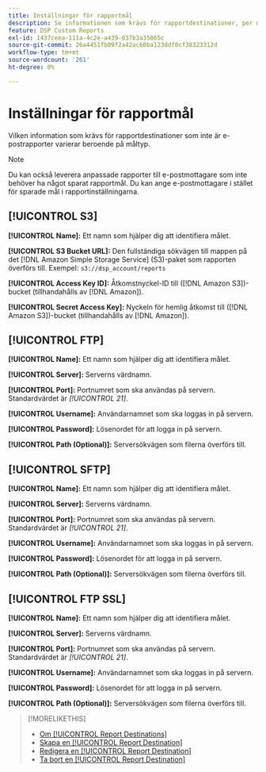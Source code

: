 ```yaml
---
title: Inställningar för rapportmål
description: Se informationen som krävs för rapportdestinationer, per måltyp.
feature: DSP Custom Reports
exl-id: 1437ceea-111a-4c2e-a439-037b3a35865c
source-git-commit: 26a4451fb09f2a42ac60ba123ddf0cf38323312d
workflow-type: tm+mt
source-wordcount: '261'
ht-degree: 0%

---
```


# Inställningar för rapportmål

Vilken information som krävs för rapportdestinationer som inte är e-postrapporter varierar beroende på måltyp.

>[!NOTE]
>
> Du kan också leverera anpassade rapporter till e-postmottagare som inte behöver ha något sparat rapportmål. Du kan ange e-postmottagare i stället för sparade mål i rapportinställningarna.

## [!UICONTROL S3]

**[!UICONTROL Name]:** Ett namn som hjälper dig att identifiera målet.

**[!UICONTROL S3 Bucket URL]:** Den fullständiga sökvägen till mappen på det [!DNL Amazon Simple Storage Service] (S3)-paket som rapporten överförs till. Exempel: `s3://dsp_account/reports`

**[!UICONTROL Access Key ID]:** Åtkomstnyckel-ID till ([!DNL Amazon S3])-bucket (tillhandahålls av [!DNL Amazon]).

**[!UICONTROL Secret Access Key]:** Nyckeln för hemlig åtkomst till ([!DNL Amazon S3])-bucket (tillhandahålls av [!DNL Amazon]).

## [!UICONTROL FTP]

**[!UICONTROL Name]:** Ett namn som hjälper dig att identifiera målet.

**[!UICONTROL Server]:** Serverns värdnamn.

**[!UICONTROL Port]:** Portnumret som ska användas på servern. Standardvärdet är *[!UICONTROL 21]*.

**[!UICONTROL Username]:** Användarnamnet som ska loggas in på servern.

**[!UICONTROL Password]:** Lösenordet för att logga in på servern.

**[!UICONTROL Path (Optional)]:** Serversökvägen som filerna överförs till.

## [!UICONTROL SFTP]

**[!UICONTROL Name]:** Ett namn som hjälper dig att identifiera målet.

**[!UICONTROL Server]:** Serverns värdnamn.

**[!UICONTROL Port]:** Portnumret som ska användas på servern. Standardvärdet är *[!UICONTROL 21]*.

**[!UICONTROL Username]:** Användarnamnet som ska loggas in på servern.

**[!UICONTROL Password]:** Lösenordet för att logga in på servern.

**[!UICONTROL Path (Optional)]:** Serversökvägen som filerna överförs till.

## [!UICONTROL FTP SSL]

**[!UICONTROL Name]:** Ett namn som hjälper dig att identifiera målet.

**[!UICONTROL Server]:** Serverns värdnamn.

**[!UICONTROL Port]:** Portnumret som ska användas på servern. Standardvärdet är *[!UICONTROL 21]*.

**[!UICONTROL Username]:** Användarnamnet som ska loggas in på servern.

**[!UICONTROL Password]:** Lösenordet för att logga in på servern.

**[!UICONTROL Path (Optional)]:** Serversökvägen som filerna överförs till.

>[!MORELIKETHIS]
>
>* [Om [!UICONTROL Report Destinations]](/help/dsp/reports/report-destinations/report-destination-about.md)
>* [Skapa en [!UICONTROL Report Destination]](/help/dsp/reports/report-destinations/report-destination-create.md)
>* [Redigera en [!UICONTROL Report Destination]](/help/dsp/reports/report-destinations/report-destination-edit.md)
>* [Ta bort en [!UICONTROL Report Destination]](/help/dsp/reports/report-destinations/report-destination-delete.md)
